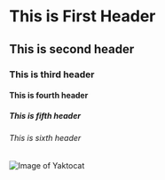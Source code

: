# This is First Header
## This is second header
### This is third header
#### This is fourth header
##### This is fifth header
###### This is sixth header

![Image of Yaktocat](https://octodex.github.com/images/yaktocat.png)
